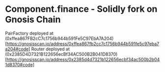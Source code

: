 # Component.finance - Solidly fork on Gnosis Chain

PairFactory deployed at (0xffea867FB2cC7c1756b944b591Fe5C97EbA7A204)[https://gnosisscan.io/address/0xffea867fb2cc7c1756b944b591fe5c97eba7a204#code]
Router deployed at (0x2385D4D7321B122656ecBf34AC500B2B041D8370)[https://gnosisscan.io/address/0x2385d4d7321b122656ecbf34ac500b2b041d8370#code]